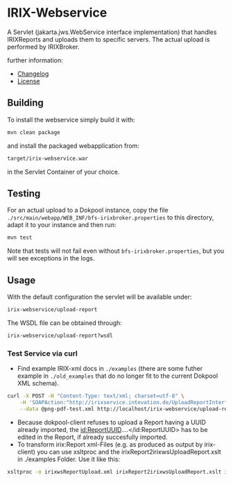 # IRIX-Webservice

A Servlet (jakarta.jws.WebService interface implementation) that handles
IRIXReports and uploads them to specific servers. The actual upload is performed
by IRIXBroker.

further information:

 - [Changelog](Changelog.md)
 - [License](LICENSE)

## Building

To install the webservice simply build it with:

```bash
mvn clean package
```

and install the packaged webapplication from:

```bash
target/irix-webservice.war
```

in the Servlet Container of your choice.

## Testing

For an actual upload to a Dokpool instance, copy the file
`./src/main/webapp/WEB_INF/bfs-irixbroker.properties` to this
directory, adapt it to your instance and then run:

```bash
mvn test
```

Note that tests will not fail even without `bfs-irixbroker.properties`,
but you will see exceptions in the logs.

## Usage

With the default configuration the servlet will
be available under:

```bash
irix-webservice/upload-report
```

The WSDL file can be obtained through:

```bash
irix-webservice/upload-report?wsdl
```

### Test Service via curl

 - Find example IRIX-xml docs in `./examples` (there are some futher example in `./old_examples`
   that do no longer fit to the current Dokpool XML schema).

```bash
curl -X POST -H "Content-Type: text/xml; charset=utf-8" \
    -H 'SOAPAction:"http://irixservice.intevation.de/UploadReportInterface/uploadReportRequest"' \
    --data @png-pdf-test.xml http://localhost/irix-webservice/upload-report
```

 - Because dokpool-client refuses to upload a Report having a UUID already imported, the
   <id:ReportUUID>....</id:ReportUUID> has to be edited in the Report, if already succesfully imported.
 - To transform irix:Report xml-Files (e.g. as produced as output by irix-client) you can use xsltproc and the 
   irixReport2irixwsUploadReport.xslt in ./examples Folder. Use it like this:

```bash
xsltproc -o irixwsReportUpload.xml irixReport2irixwsUploadReport.xslt irixReport.xml
```
